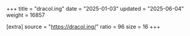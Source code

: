+++
title = "dracol.ing"
date = "2025-01-03"
updated = "2025-06-04"
weight = 16857

[extra]
source = "https://dracol.ing/"
ratio = 96
size = 16
+++
